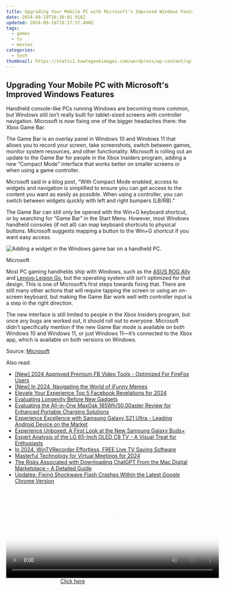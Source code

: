 ```yaml
---
title: Upgrading Your Mobile PC with Microsoft's Improved Windows Features
date: 2024-09-19T16:30:01.916Z
updated: 2024-09-26T16:17:57.490Z
tags:
  - games
  - tv
  - movies
categories:
  - tech
thumbnail: https://static1.howtogeekimages.com/wordpress/wp-content/uploads/2024/08/gamebar.jpg
---
```


## Upgrading Your Mobile PC with Microsoft's Improved Windows Features

Handheld console-like PCs running Windows are becoming more common, but Windows still isn’t really built for tablet-sized screens with controller navigation. Microsoft is now fixing one of the bigger headaches there: the Xbox Game Bar.

 The Game Bar is an overlay panel in Windows 10 and Windows 11 that allows you to record your screen, take screenshots, switch between games, monitor system resources, and other functionality. Microsoft is rolling out an update to the Game Bar for people in the Xbox Insiders program, adding a new “Compact Mode” interface that works better on smaller screens or when using a game controller.

 Microsoft said in a blog post, “With Compact Mode enabled, access to widgets and navigation is simplified to ensure you can get access to the content you want as easily as possible. When using a controller, you can switch between widgets quickly with left and right bumpers (LB/RB).”

 The Game Bar can still only be opened with the Win+G keyboard shortcut, or by searching for “Game Bar” in the Start Menu. However, most Windows handheld consoles (if not all) can map keyboard shortcuts to physical buttons. Microsoft suggests mapping a button to the Win+G shortcut if you want easy access.

![Adding a widget in the Windows game bar on a handheld PC.](https://static1.howtogeekimages.com/wordpress/wp-content/uploads/2024/08/2408-widgets-80b614204effb964aca0-1536x864.png) 

Microsoft

 Most PC gaming handhelds ship with Windows, such as the [ASUS ROG Ally](https://some-guidance.techidaily.com/2024-approved-streamline-and-shine-the-top-5-video-quality-tools/) and [Lenovo Legion Go](https://buynow-help.techidaily.com/wire-free-wonderment-the-allure-of-m06-headphones/), but the operating system still isn’t optimized for that design. This is one of Microsoft’s first steps towards fixing that. There are still many other actions that will require tapping the screen or using an on-screen keyboard, but making the Game Bar work well with controller input is a step in the right direction.

 The new interface is still limited to people in the Xbox Insiders program, but once any bugs are worked out, it should roll out to everyone. Microsoft didn’t specifically mention if the new Game Bar mode is available on both Windows 10 and Windows 11, or just Windows 11—it’s connected to the Xbox app, which is available on both versions on Windows.

 Source: [Microsoft](https://news.xbox.com/en-us/2024/08/13/compact-mode-is-now-in-game-bar-for-xbox-insiders/)

<ins class="adsbygoogle"
     style="display:block"
     data-ad-format="autorelaxed"
     data-ad-client="ca-pub-7571918770474297"
     data-ad-slot="1223367746"></ins>

<ins class="adsbygoogle"
     style="display:block"
     data-ad-client="ca-pub-7571918770474297"
     data-ad-slot="8358498916"
     data-ad-format="auto"
     data-full-width-responsive="true"></ins>

<span class="atpl-alsoreadstyle">Also read:</span>
<div><ul>
<li><a href="https://facebook-videos.techidaily.com/new-2024-approved-premium-fb-video-tools-optimized-for-firefox-users/"><u>[New] 2024 Approved Premium FB Video Tools - Optimized For FireFox Users</u></a></li>
<li><a href="https://article-knowledge.techidaily.com/new-in-2024-navigating-the-world-of-ifunny-memes/"><u>[New] In 2024, Navigating the World of iFunny Memes</u></a></li>
<li><a href="https://facebook-video-files.techidaily.com/elevate-your-experience-top-5-facebook-revelations-for-2024/"><u>Elevate Your Experience Top 5 Facebook Revelations for 2024</u></a></li>
<li><a href="https://buynow-help.techidaily.com/evaluating-longevity-before-new-gadgets/"><u>Evaluating Longevity Before New Gadgets</u></a></li>
<li><a href="https://buynow-help.techidaily.com/evaluating-the-all-in-one-maxoak-185wh5000aster-review-for-enhanced-portable-charging-solutions/"><u>Evaluating the All-in-One MaxOak 185Wh/50,00aster Review for Enhanced Portable Charging Solutions</u></a></li>
<li><a href="https://buynow-help.techidaily.com/experience-excellence-with-samsung-galaxy-s21-ultra-leading-android-device-on-the-market/"><u>Experience Excellence with Samsung Galaxy S21 Ultra - Leading Android Device on the Market</u></a></li>
<li><a href="https://buynow-help.techidaily.com/experience-unboxed-a-first-look-at-the-new-samsung-galaxy-budsplus/"><u>Experience Unboxed: A First Look at the New Samsung Galaxy Buds+</u></a></li>
<li><a href="https://buynow-help.techidaily.com/expert-analysis-of-the-lg-65-inch-oled-c9-tv-a-visual-treat-for-enthusiasts/"><u>Expert Analysis of the LG 65-Inch OLED C9 TV - A Visual Treat for Enthusiasts</u></a></li>
<li><a href="https://screen-video-capture.techidaily.com/in-2024-wintvrecorder-effortless-free-live-tv-saving-software/"><u>In 2024, WinTVRecorder Effortless, FREE Live TV Saving Software</u></a></li>
<li><a href="https://video-screen-grab.techidaily.com/masterful-technology-for-virtual-meetings-for-2024/"><u>Masterful Technology for Virtual Meetings for 2024</u></a></li>
<li><a href="https://tech-revival.techidaily.com/the-risks-associated-with-downloading-chatgpt-from-the-mac-digital-marketplace-a-detailed-guide/"><u>The Risks Associated with Downloading ChatGPT From the Mac Digital Marketplace – A Detailed Guide</u></a></li>
<li><a href="https://win-howtos.techidaily.com/updates-fixing-shockwave-flash-crashes-within-the-latest-google-chrome-version/"><u>Updates: Fixing Shockwave Flash Crashes Within the Latest Google Chrome Version</u></a></li>
</ul></div>

<!-- affiliate ads begin -->
<span id="1993645">
					<video width="576" height="240" style="cursor:pointer"
           poster="//a.impactradius-go.com/display-clicktoplayimage/1993645.png"
           onclick="if(!this.playClicked){this.play();this.setAttribute('controls',true);this.playClicked=true;}">
	   <source src="//a.impactradius-go.com/display-ad/22993-1993645">
	   <img src="//a.impactradius-go.com/display-clicktoplayimage/1993645.png" style="border: none; height: 100%; width: 100%; object-fit: contain">
	</video>
	<div style="width:360px;text-align:center"><a href="javascript:window.open(decodeURIComponent('https%3A%2F%2Fhomestyler.sjv.io%2Fc%2F5597632%2F1993645%2F22993'), '_blank');void(0);">Click here</a></div>
</span>
<img height="0" width="0" src="https://imp.pxf.io/i/5597632/1993645/22993" style="position:absolute;visibility:hidden;" border="0" />
<!-- affiliate ads end -->

